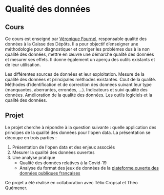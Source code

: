 # Qualité des données

## Cours

Ce cours est enseigné par [Véronique Fournel](https://www.linkedin.com/in/v%C3%A9ronique-fournel-33061b61/), responsable qualité des données à la Caisse des Dépôts. Il a pour objectif d’enseigner une méthodologie pour diagnostiquer et corriger les problèmes dus à la non qualité des données, mettre en œuvre une démarche qualité des données et mesurer ses effets. Il donne également un aperçu des outils existants et de leur utilisation.

Les différentes sources de données et leur exploitation. Mesure de la qualité des données et principales méthodes existantes. Cout de la qualité. Méthodes d’identification et de correction des données suivant leur type (manquantes, aberrantes, erronées, …). Indicateurs et suivi qualité des données. Amélioration de la qualité des données. Les outils logiciels et la qualité des données.

## Projet

Le projet cherche à répondre à la question suivante : quelle application des principes de la qualité des données pour l'open data. La présentation se découpe en trois parties :
1. Présentation de l'open data et des enjeux associés
2. Mesurer la qualité des données ouvertes
3. Une analyse pratique
    - Qualité des données relatives à la Covid-19
    - Analyse du format des jeux de données de la [plateforme ouverte des données publiques françaises](https://www.data.gouv.fr/fr/)

Ce projet a été réalisé en collaboration avec Télio Cropsal et Théo Quémener.